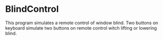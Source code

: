 # BlindControl
This program simulates a remote control of window blind. Two buttons on keyboard simulate two buttons on remote control witch lifting or lowering blind. 
